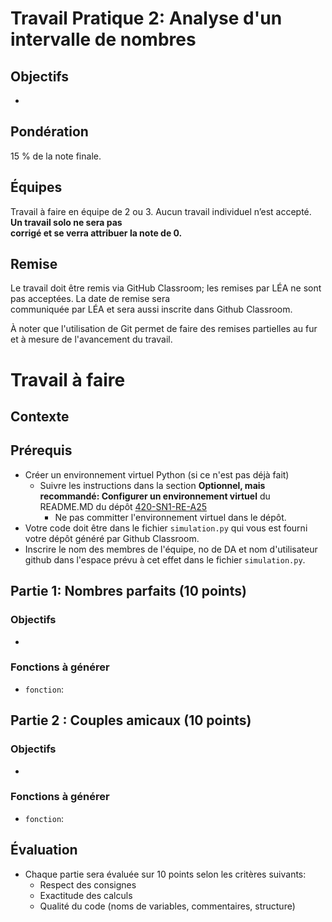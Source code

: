 # Travail Pratique 2: Analyse d'un intervalle de nombres

## Objectifs
-

## Pondération
15 % de la note finale.

## Équipes
Travail à faire en équipe de 2 ou 3. Aucun travail individuel n’est accepté. **Un travail solo ne sera pas  
corrigé et se verra attribuer la note de 0.**

## Remise
Le travail doit être remis via GitHub Classroom; les remises par LÉA ne sont pas acceptées. La date de remise sera  
communiquée par LÉA et sera aussi inscrite dans Github Classroom.

À noter que l'utilisation de Git permet de faire des remises partielles au fur et à mesure de l'avancement du travail.

# Travail à faire
## Contexte

## Prérequis
- Créer un environnement virtuel Python (si ce n'est pas déjà fait)
  - Suivre les instructions dans la section **Optionnel, mais recommandé: Configurer un environnement virtuel** du README.MD du dépôt [420-SN1-RE-A25](https://github.com/plducharme/420-SN1-RE-A25)
    - Ne pas committer l'environnement virtuel dans le dépôt.
- Votre code doit être dans le fichier `simulation.py` qui vous est fourni votre dépôt généré par Github Classroom.
- Inscrire le nom des membres de l'équipe, no de DA et nom d'utilisateur github dans l'espace prévu à cet effet dans le fichier `simulation.py`.

## Partie 1: Nombres parfaits (10 points)
### Objectifs
-

### Fonctions à générer
- `fonction`: 


## Partie 2 : Couples amicaux (10 points)

### Objectifs
-

### Fonctions à générer
- `fonction`: 


## Évaluation
- Chaque partie sera évaluée sur 10 points selon les critères suivants:
  - Respect des consignes
  - Exactitude des calculs
  - Qualité du code (noms de variables, commentaires, structure)




